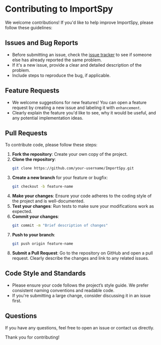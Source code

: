 # Contributing to ImportSpy

We welcome contributions! If you'd like to help improve ImportSpy, please follow these guidelines:

## Issues and Bug Reports

- Before submitting an issue, check the [issue tracker](https://github.com/atellaluca/ImportSpy/issues) to see if someone else has already reported the same problem.
- If it's a new issue, provide a clear and detailed description of the problem.
- Include steps to reproduce the bug, if applicable.

## Feature Requests

- We welcome suggestions for new features! You can open a feature request by creating a new issue and labeling it with `enhancement`.
- Clearly explain the feature you'd like to see, why it would be useful, and any potential implementation ideas.

## Pull Requests

To contribute code, please follow these steps:

1. **Fork the repository**: Create your own copy of the project.
2. **Clone the repository**: 
    ```bash
    git clone https://github.com/your-username/ImportSpy.git
    ```
3. **Create a new branch** for your feature or bugfix:
    ```bash
    git checkout -b feature-name
    ```
4. **Make your changes**: Ensure your code adheres to the coding style of the project and is well-documented.
5. **Test your changes**: Run tests to make sure your modifications work as expected.
6. **Commit your changes**:
    ```bash
    git commit -m "Brief description of changes"
    ```
7. **Push to your branch**:
    ```bash
    git push origin feature-name
    ```
8. **Submit a Pull Request**: Go to the repository on GitHub and open a pull request. Clearly describe the changes and link to any related issues.

## Code Style and Standards

- Please ensure your code follows the project’s style guide. We prefer consistent naming conventions and readable code.
- If you're submitting a large change, consider discussing it in an issue first.

## Questions

If you have any questions, feel free to open an issue or contact us directly.

Thank you for contributing!

